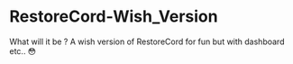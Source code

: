 # RestoreCord-Wish_Version

What will it be ? A wish version of RestoreCord for fun but with dashboard etc.. 😳
